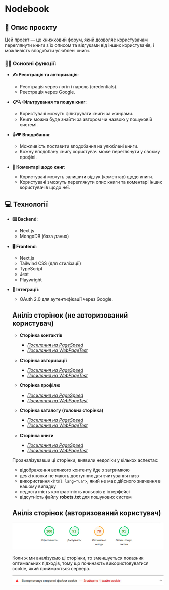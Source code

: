 # Nodebook

## 📝 Опис проєкту

Цей проєкт — це книжковий форум, який дозволяє користувачам переглянути книги з їх описом та відгуками від інших користувачів, і можливість вподобати улюблені книги.

### 👨‍💻 Основні функції:

- **✍️ Реєстрація та авторизація**:

  - Реєстрація через логін і пароль (credentials).
  - Реєстрація через Google.

- **📋🔍 Фільтрування та пошук книг**:

  - Користувачі можуть фільтрувати книги за жанрами.
  - Книги можна буде знайти за автором чи назвою у пошуковій системі.

- **👍❤️ Вподобання**:
  - Можливість поставити вподобання на улюблені книги.
  - Кожну вподобану книгу користувач може переглянути у своєму профілі.
- **💬 Коментарі щодо книг**:
  - Користувачі можуть залишити відгук (коментар) щодо книги.
  - Користувачі зможуть переглянути опис книги та коментарі інших користувачів щодо неї.

## 💻 Технології

- **⌨️ Backend**:
  - Next.js
  - MongoDB (база даних)
- **🖥 Frontend**:

  - Next.js
  - Tailwind CSS (для стилізації)
  - TypeScript
  - Jest
  - Playwright

- **🤖 Інтеграції**:

  - OAuth 2.0 для аутентифікації через Google.

  ## Аніліз сторінок (не авторизований користувач)

  - **Сторінка контактів**

    - [_Посилання на PageSpeed_](https://pagespeed.web.dev/analysis/https-nodebook-web-vercel-app-contacts/tr0yqom7t3?hl=uk&form_factor=desktop)
    - [_Посилання на WebPageTest_](https://www.webpagetest.org/result/241227_AiDcSV_5H7/)

  - **Сторінка авторизації**

    - [_Посилання на PageSpeed_](https://pagespeed.web.dev/analysis/https-nodebook-web-vercel-app-auth/2i6205z3e5?hl=uk&form_factor=desktop)
    - [_Посилання на WebPageTest_](https://www.webpagetest.org/result/241227_BiDcMZ_5J6/)

  - **Сторінка профілю**

    - [_Посилання на PageSpeed_](https://pagespeed.web.dev/analysis/https-nodebook-web-vercel-app-profile/5gv34atgpq?hl=uk&form_factor=desktop)
    - [_Посилання на WebPageTest_](https://www.webpagetest.org/result/241227_AiDc8C_5JC/)

  - **Сторінка каталогу (головна сторінка)**

    - [_Посилання на PageSpeed_](https://pagespeed.web.dev/analysis/https-nodebook-web-vercel-app/z4xtdlymiw?form_factor=desktop)
    - [_Посилання на WebPageTest_](https://www.webpagetest.org/result/241227_BiDcTD_7P0/)

  - **Сторінка книги**

    - [_Посилання на PageSpeed_](https://pagespeed.web.dev/analysis/https-nodebook-web-vercel-app-676c16bfbacc3dd34717d3c8/5lgein33l1?form_factor=desktop)
    - [_Посилання на WebPageTest_](https://www.webpagetest.org/result/241227_AiDcAP_7DT/)

  Проаналізувавши ці сторінки, виявили недоліки у кількох аспектах:

  - відображення великого контенту йде з затримкою
  - деякі кнопки не мають доступних для зчитування назв
  - використання `<html lang="ua">`, який не має дійсного значення в нашому випадку
  - недостатність контрастність кольорів в інтерфейсі
  - відсутність файлу **robots.txt** для пошукових систем

  ## Аніліз сторінок (авторизований користувач)

  ![Profile page analyze with auth](/screenshots/profile-page-analyze-with-auth.jpg)

  Коли ж ми аналізуємо ці сторінки, то зменшується показник оптимальних підходів, тому що починають використовуватися cookie, який приймаються сервера.

  ![Warning cookie message](/screenshots/cookie-message.jpg)
